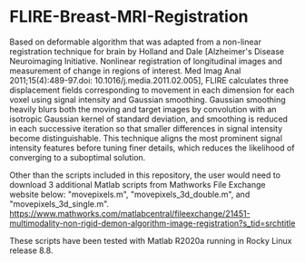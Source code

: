 # FLIRE-Breast-MRI-Registration

Based on deformable algorithm that was adapted from a non-linear registration technique for brain by Holland and Dale [Alzheimer's 
Disease Neuroimaging Initiative. Nonlinear registration of longitudinal images and measurement of change in regions of interest. 
Med Imag Anal 2011;15(4):489-97.doi: 10.1016/j.media.2011.02.005], FLIRE calculates three displacement fields corresponding 
to movement in each dimension for each voxel using signal intensity and Gaussian smoothing. Gaussian smoothing heavily blurs both 
the moving and target images by convolution with an isotropic Gaussian kernel of standard deviation, and smoothing is reduced in 
each successive iteration so that smaller differences in signal intensity become distinguishable. This technique aligns the most 
prominent signal intensity features before tuning finer details, which reduces the likelihood of converging to a suboptimal solution.

Other than the scripts included in this repository, the user would need to download 3 additional Matlab scripts from Mathworks File 
Exchange website below: "movepixels.m", "movepixels_3d_double.m", and "movepixels_3d_single.m".
https://www.mathworks.com/matlabcentral/fileexchange/21451-multimodality-non-rigid-demon-algorithm-image-registration?s_tid=srchtitle

These scripts have been tested with Matlab R2020a running in Rocky Linux release 8.8.